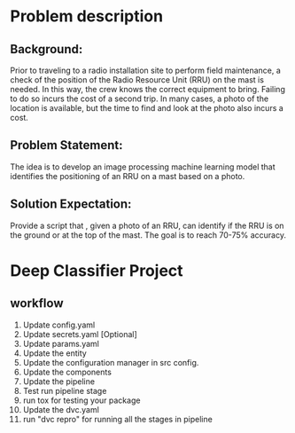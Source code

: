 # Problem description
## Background: 
Prior to traveling to a radio installation site to perform field maintenance, a check of 
the position of the Radio Resource Unit (RRU) on the mast is needed. In this way, the 
crew knows the correct equipment to bring. Failing to do so incurs the cost of a 
second trip. In many cases, a photo of the location is available, but the time to find 
and look at the photo also incurs a cost.
##  Problem Statement:
The idea is to develop an image processing machine learning model that 
identifies the positioning of an RRU on a mast based on a photo.
## Solution Expectation:
Provide a script that , given a photo of an RRU, can identify if the RRU is on the 
ground or at the top of the mast. The goal is to reach 70-75% accuracy.




# Deep Classifier Project

## workflow
1. Update config.yaml
2. Update secrets.yaml [Optional]
3. Update params.yaml
4. Update the entity
5. Update the configuration manager in src config.
6. Update the components
7. Update the pipeline
8. Test run pipeline stage
9. run tox for testing your package
10. Update the dvc.yaml
11. run "dvc repro" for running all the stages in pipeline
